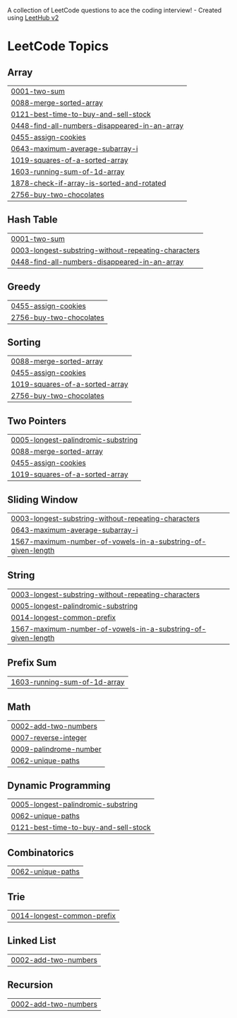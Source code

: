 A collection of LeetCode questions to ace the coding interview! - Created using [LeetHub v2](https://github.com/arunbhardwaj/LeetHub-2.0)
<!---LeetCode Topics Start-->
# LeetCode Topics
## Array
|  |
| ------- |
| [0001-two-sum](https://github.com/hardik121121/Leetcode_DSA_Solutions/tree/master/0001-two-sum) |
| [0088-merge-sorted-array](https://github.com/hardik121121/Leetcode_DSA_Solutions/tree/master/0088-merge-sorted-array) |
| [0121-best-time-to-buy-and-sell-stock](https://github.com/hardik121121/Leetcode_DSA_Solutions/tree/master/0121-best-time-to-buy-and-sell-stock) |
| [0448-find-all-numbers-disappeared-in-an-array](https://github.com/hardik121121/Leetcode_DSA_Solutions/tree/master/0448-find-all-numbers-disappeared-in-an-array) |
| [0455-assign-cookies](https://github.com/hardik121121/Leetcode_DSA_Solutions/tree/master/0455-assign-cookies) |
| [0643-maximum-average-subarray-i](https://github.com/hardik121121/Leetcode_DSA_Solutions/tree/master/0643-maximum-average-subarray-i) |
| [1019-squares-of-a-sorted-array](https://github.com/hardik121121/Leetcode_DSA_Solutions/tree/master/1019-squares-of-a-sorted-array) |
| [1603-running-sum-of-1d-array](https://github.com/hardik121121/Leetcode_DSA_Solutions/tree/master/1603-running-sum-of-1d-array) |
| [1878-check-if-array-is-sorted-and-rotated](https://github.com/hardik121121/Leetcode_DSA_Solutions/tree/master/1878-check-if-array-is-sorted-and-rotated) |
| [2756-buy-two-chocolates](https://github.com/hardik121121/Leetcode_DSA_Solutions/tree/master/2756-buy-two-chocolates) |
## Hash Table
|  |
| ------- |
| [0001-two-sum](https://github.com/hardik121121/Leetcode_DSA_Solutions/tree/master/0001-two-sum) |
| [0003-longest-substring-without-repeating-characters](https://github.com/hardik121121/Leetcode_DSA_Solutions/tree/master/0003-longest-substring-without-repeating-characters) |
| [0448-find-all-numbers-disappeared-in-an-array](https://github.com/hardik121121/Leetcode_DSA_Solutions/tree/master/0448-find-all-numbers-disappeared-in-an-array) |
## Greedy
|  |
| ------- |
| [0455-assign-cookies](https://github.com/hardik121121/Leetcode_DSA_Solutions/tree/master/0455-assign-cookies) |
| [2756-buy-two-chocolates](https://github.com/hardik121121/Leetcode_DSA_Solutions/tree/master/2756-buy-two-chocolates) |
## Sorting
|  |
| ------- |
| [0088-merge-sorted-array](https://github.com/hardik121121/Leetcode_DSA_Solutions/tree/master/0088-merge-sorted-array) |
| [0455-assign-cookies](https://github.com/hardik121121/Leetcode_DSA_Solutions/tree/master/0455-assign-cookies) |
| [1019-squares-of-a-sorted-array](https://github.com/hardik121121/Leetcode_DSA_Solutions/tree/master/1019-squares-of-a-sorted-array) |
| [2756-buy-two-chocolates](https://github.com/hardik121121/Leetcode_DSA_Solutions/tree/master/2756-buy-two-chocolates) |
## Two Pointers
|  |
| ------- |
| [0005-longest-palindromic-substring](https://github.com/hardik121121/Leetcode_DSA_Solutions/tree/master/0005-longest-palindromic-substring) |
| [0088-merge-sorted-array](https://github.com/hardik121121/Leetcode_DSA_Solutions/tree/master/0088-merge-sorted-array) |
| [0455-assign-cookies](https://github.com/hardik121121/Leetcode_DSA_Solutions/tree/master/0455-assign-cookies) |
| [1019-squares-of-a-sorted-array](https://github.com/hardik121121/Leetcode_DSA_Solutions/tree/master/1019-squares-of-a-sorted-array) |
## Sliding Window
|  |
| ------- |
| [0003-longest-substring-without-repeating-characters](https://github.com/hardik121121/Leetcode_DSA_Solutions/tree/master/0003-longest-substring-without-repeating-characters) |
| [0643-maximum-average-subarray-i](https://github.com/hardik121121/Leetcode_DSA_Solutions/tree/master/0643-maximum-average-subarray-i) |
| [1567-maximum-number-of-vowels-in-a-substring-of-given-length](https://github.com/hardik121121/Leetcode_DSA_Solutions/tree/master/1567-maximum-number-of-vowels-in-a-substring-of-given-length) |
## String
|  |
| ------- |
| [0003-longest-substring-without-repeating-characters](https://github.com/hardik121121/Leetcode_DSA_Solutions/tree/master/0003-longest-substring-without-repeating-characters) |
| [0005-longest-palindromic-substring](https://github.com/hardik121121/Leetcode_DSA_Solutions/tree/master/0005-longest-palindromic-substring) |
| [0014-longest-common-prefix](https://github.com/hardik121121/Leetcode_DSA_Solutions/tree/master/0014-longest-common-prefix) |
| [1567-maximum-number-of-vowels-in-a-substring-of-given-length](https://github.com/hardik121121/Leetcode_DSA_Solutions/tree/master/1567-maximum-number-of-vowels-in-a-substring-of-given-length) |
## Prefix Sum
|  |
| ------- |
| [1603-running-sum-of-1d-array](https://github.com/hardik121121/Leetcode_DSA_Solutions/tree/master/1603-running-sum-of-1d-array) |
## Math
|  |
| ------- |
| [0002-add-two-numbers](https://github.com/hardik121121/Leetcode_DSA_Solutions/tree/master/0002-add-two-numbers) |
| [0007-reverse-integer](https://github.com/hardik121121/Leetcode_DSA_Solutions/tree/master/0007-reverse-integer) |
| [0009-palindrome-number](https://github.com/hardik121121/Leetcode_DSA_Solutions/tree/master/0009-palindrome-number) |
| [0062-unique-paths](https://github.com/hardik121121/Leetcode_DSA_Solutions/tree/master/0062-unique-paths) |
## Dynamic Programming
|  |
| ------- |
| [0005-longest-palindromic-substring](https://github.com/hardik121121/Leetcode_DSA_Solutions/tree/master/0005-longest-palindromic-substring) |
| [0062-unique-paths](https://github.com/hardik121121/Leetcode_DSA_Solutions/tree/master/0062-unique-paths) |
| [0121-best-time-to-buy-and-sell-stock](https://github.com/hardik121121/Leetcode_DSA_Solutions/tree/master/0121-best-time-to-buy-and-sell-stock) |
## Combinatorics
|  |
| ------- |
| [0062-unique-paths](https://github.com/hardik121121/Leetcode_DSA_Solutions/tree/master/0062-unique-paths) |
## Trie
|  |
| ------- |
| [0014-longest-common-prefix](https://github.com/hardik121121/Leetcode_DSA_Solutions/tree/master/0014-longest-common-prefix) |
## Linked List
|  |
| ------- |
| [0002-add-two-numbers](https://github.com/hardik121121/Leetcode_DSA_Solutions/tree/master/0002-add-two-numbers) |
## Recursion
|  |
| ------- |
| [0002-add-two-numbers](https://github.com/hardik121121/Leetcode_DSA_Solutions/tree/master/0002-add-two-numbers) |
<!---LeetCode Topics End-->
